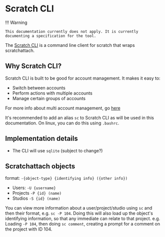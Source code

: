 # Scratch CLI

!!! Warning

    This documentation currently does not apply. It is currently documenting a specification for the tool.

The [Scratch CLI](https://github.com/scratch-api/scratch-cli) is a command line client for scratch that wraps 
scratchattach.

## Why Scratch CLI?

Scratch CLI is built to be good for account management. It makes it easy to:

- Switch between accounts
- Perform actions with multiple accounts
- Manage certain groups of accounts

For more info about multi account management, go [here](sessions.md)

It's recommended to add an alias `sc` to Scratch CLI as will be used in this documentation. 
On linux, you can do this using `.bashrc`.

## Implementation details

- The CLI will use `sqlite` (subject to change?)

## Scratchattach objects

format: `-{object-type} {identifying info} ({other info})`
- Users: `-U {username}`
- Projects `-P {id} (name)`
- Studios `-S {id} (name)`

You can view more information about a user/project/studio using `sc` and then their format, e.g. `sc -P 104`.
Doing this will also load up the object's identifying information, so that any immediate can relate to that project.
e.g. Loading `-P 104`, then doing `sc comment`, creating a prompt for a comment on the project with ID 104.
